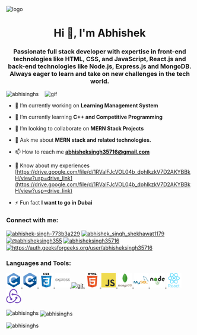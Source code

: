 ![logo](https://as1.ftcdn.net/v2/jpg/01/94/01/00/1000_F_194010093_9tC5JNVsiEOlVDs2F5Y6d0paYrdWTdbT.jpg)
<h1 align="center">Hi 👋, I'm Abhishek</h1>
<h3 align="center">Passionate full stack developer with expertise in front-end technologies like HTML, CSS, and JavaScript, React.js and back-end technologies like Node.js, Express.js and MongoDB. Always eager to learn and take on new challenges in the tech world.</h3>

<img align="right" alt="gif" width="400" src="https://miro.medium.com/v2/resize:fit:1272/1*ZSVmWGcc1weENb0ShawWxw.gif">

<p align="left"> <img src="https://komarev.com/ghpvc/?username=abhisinghs&label=Profile%20views&color=0e75b6&style=flat" alt="abhisinghs" /> </p>

- 🔭 I’m currently working on **Learning Management System**

- 🌱 I’m currently learning **C++ and Competitive Programming**

- 👯 I’m looking to collaborate on **MERN Stack Projects**

- 💬 Ask me about **MERN stack and related technologies.**

- 📫 How to reach me **abhisheksingh35716@gmail.com**

- 📄 Know about my experiences [https://drive.google.com/file/d/1RValFJcVOL04b_dphIkzkV7D2AKYBBkH/view?usp=drive_link](https://drive.google.com/file/d/1RValFJcVOL04b_dphIkzkV7D2AKYBBkH/view?usp=drive_link)

- ⚡ Fun fact **I want to go in Dubai**

<h3 align="left">Connect with me:</h3>
<p align="left">
<a href="https://linkedin.com/in/abhishek-singh-773b3a229" target="blank"><img align="center" src="https://raw.githubusercontent.com/rahuldkjain/github-profile-readme-generator/master/src/images/icons/Social/linked-in-alt.svg" alt="abhishek-singh-773b3a229" height="30" width="40" /></a>
<a href="https://instagram.com/abhishek_singh_shekhawat1179" target="blank"><img align="center" src="https://raw.githubusercontent.com/rahuldkjain/github-profile-readme-generator/master/src/images/icons/Social/instagram.svg" alt="abhishek_singh_shekhawat1179" height="30" width="40" /></a>
<a href="https://www.hackerrank.com/@abhisheksingh355" target="blank"><img align="center" src="https://raw.githubusercontent.com/rahuldkjain/github-profile-readme-generator/master/src/images/icons/Social/hackerrank.svg" alt="@abhisheksingh355" height="30" width="40" /></a>
<a href="https://www.leetcode.com/abhisheksingh35716" target="blank"><img align="center" src="https://raw.githubusercontent.com/rahuldkjain/github-profile-readme-generator/master/src/images/icons/Social/leet-code.svg" alt="abhisheksingh35716" height="30" width="40" /></a>
<a href="https://auth.geeksforgeeks.org/user/https://auth.geeksforgeeks.org/user/abhisheksingh35716" target="blank"><img align="center" src="https://raw.githubusercontent.com/rahuldkjain/github-profile-readme-generator/master/src/images/icons/Social/geeks-for-geeks.svg" alt="https://auth.geeksforgeeks.org/user/abhisheksingh35716" height="30" width="40" /></a>
</p>

<h3 align="left">Languages and Tools:</h3>
<p align="left"> <a href="https://www.cprogramming.com/" target="_blank" rel="noreferrer"> <img src="https://raw.githubusercontent.com/devicons/devicon/master/icons/c/c-original.svg" alt="c" width="40" height="40"/> </a> <a href="https://www.w3schools.com/cpp/" target="_blank" rel="noreferrer"> <img src="https://raw.githubusercontent.com/devicons/devicon/master/icons/cplusplus/cplusplus-original.svg" alt="cplusplus" width="40" height="40"/> </a> <a href="https://www.w3schools.com/css/" target="_blank" rel="noreferrer"> <img src="https://raw.githubusercontent.com/devicons/devicon/master/icons/css3/css3-original-wordmark.svg" alt="css3" width="40" height="40"/> </a> <a href="https://expressjs.com" target="_blank" rel="noreferrer"> <img src="https://raw.githubusercontent.com/devicons/devicon/master/icons/express/express-original-wordmark.svg" alt="express" width="40" height="40"/> </a> <a href="https://git-scm.com/" target="_blank" rel="noreferrer"> <img src="https://www.vectorlogo.zone/logos/git-scm/git-scm-icon.svg" alt="git" width="40" height="40"/> </a> <a href="https://www.w3.org/html/" target="_blank" rel="noreferrer"> <img src="https://raw.githubusercontent.com/devicons/devicon/master/icons/html5/html5-original-wordmark.svg" alt="html5" width="40" height="40"/> </a> <a href="https://developer.mozilla.org/en-US/docs/Web/JavaScript" target="_blank" rel="noreferrer"> <img src="https://raw.githubusercontent.com/devicons/devicon/master/icons/javascript/javascript-original.svg" alt="javascript" width="40" height="40"/> </a> <a href="https://www.mongodb.com/" target="_blank" rel="noreferrer"> <img src="https://raw.githubusercontent.com/devicons/devicon/master/icons/mongodb/mongodb-original-wordmark.svg" alt="mongodb" width="40" height="40"/> </a> <a href="https://www.mysql.com/" target="_blank" rel="noreferrer"> <img src="https://raw.githubusercontent.com/devicons/devicon/master/icons/mysql/mysql-original-wordmark.svg" alt="mysql" width="40" height="40"/> </a> <a href="https://nodejs.org" target="_blank" rel="noreferrer"> <img src="https://raw.githubusercontent.com/devicons/devicon/master/icons/nodejs/nodejs-original-wordmark.svg" alt="nodejs" width="40" height="40"/> </a> <a href="https://reactjs.org/" target="_blank" rel="noreferrer"> <img src="https://raw.githubusercontent.com/devicons/devicon/master/icons/react/react-original-wordmark.svg" alt="react" width="40" height="40"/> </a> <a href="https://redux.js.org" target="_blank" rel="noreferrer"> <img src="https://raw.githubusercontent.com/devicons/devicon/master/icons/redux/redux-original.svg" alt="redux" width="40" height="40"/> </a> </p>

<p><img align="left" src="https://github-readme-stats.vercel.app/api/top-langs?username=abhisinghs&show_icons=true&locale=en&layout=compact" alt="abhisinghs" /></p>

<p>&nbsp;<img align="center" src="https://github-readme-stats.vercel.app/api?username=abhisinghs&show_icons=true&locale=en" alt="abhisinghs" /></p>

<p><img align="center" src="https://github-readme-streak-stats.herokuapp.com/?user=abhisinghs&" alt="abhisinghs" /></p>
